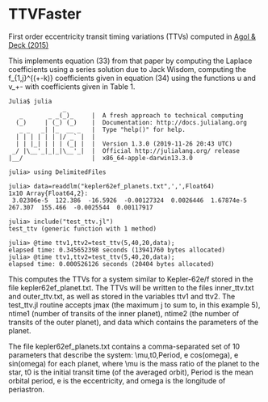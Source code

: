 # TTVFaster
First order eccentricity transit timing variations (TTVs) computed in [Agol &amp; Deck (2015)](http://arxiv.org/abs/1509.01623)

This implements equation (33) from that paper by computing the Laplace
coefficients using a series solution due to Jack Wisdom, computing
the f_{1,j}^{(+-k)} coefficients given in equation (34) using the functions u and
v_+- with coefficients given in Table 1.


```
Julia$ julia  
               _
   _       _ _(_)_     |  A fresh approach to technical computing  
  (_)     | (_) (_)    |  Documentation: http://docs.julialang.org  
   _ _   _| |_  __ _   |  Type "help()" for help.  
  | | | | | | |/ _` |  |
  | | |_| | | | (_| |  |  Version 1.3.0 (2019-11-26 20:43 UTC)  
 _/ |\__'_|_|_|\__'_|  |  Official http://julialang.org/ release  
|__/                   |  x86_64-apple-darwin13.3.0  

julia> using DelimitedFiles

julia> data=readdlm("kepler62ef_planets.txt",',',Float64)  
1x10 Array{Float64,2}:
 3.02306e-5  122.386  -16.5926  -0.00127324  0.0026446  1.67874e-5  267.307  155.466  -0.0025544  0.00117917

julia> include("test_ttv.jl")  
test_ttv (generic function with 1 method)

julia> @time ttv1,ttv2=test_ttv(5,40,20,data);  
elapsed time: 0.345652398 seconds (13941760 bytes allocated)  
julia> @time ttv1,ttv2=test_ttv(5,40,20,data);  
elapsed time: 0.000526126 seconds (20404 bytes allocated)
```

This computes the TTVs for a system similar to Kepler-62e/f stored
in the file kepler62ef_planet.txt.  The TTVs will be written
to the files inner_ttv.txt and outer_ttv.txt, as well as
stored in the variables ttv1 and ttv2.  The test_ttv.jl routine
accepts jmax (the maximum j to sum to, in this example 5),
ntime1 (number of transits of the inner planet), ntime2 (the
number of transits of the outer planet), and data which contains
the parameters of the planet.

The file kepler62ef_planets.txt contains a comma-separated
set of 10 parameters that describe the system:  \mu,t0,Period,
e cos(omega), e sin(omega) for each planet, where \mu is
the mass ratio of the planet to the star, t0 is the initial
transit time (of the averaged orbit), Period is the mean orbital
period, e is the eccentricity, and omega is the longitude of
periastron.

